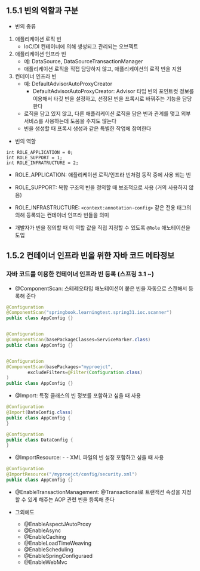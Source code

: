 ## 1.5.1 빈의 역할과 구분
- 빈의 종류
1. 애플리케이션 로직 빈
	- IoC/DI 컨테이너에 의해 생성되고 관리되는 오브젝트
2. 애플리케이션 인프라 빈
	- 예: DataSource, DataSourceTransactionManager
	- 애플리케이션 로직을 직접 담당하지 않고, 애플리케이션의 로직 빈을 지원
3. 컨테이너 인프라 빈
	- 예: DefaultAdvisorAutoProxyCreator
		- DefaultAdvisorAutoProxyCreator: Advisor 타입 빈의 포인트컷 정보를 이용해서 타깃 빈을 설정하고, 선정된 빈을 프록시로 바꿔주는 기능을 담당한다
	- 로직을 담고 있지 않고, 다른 애플리케이션 로직을 담은 빈과 관계를 맺고 외부 서비스를 사용하는데 도움을 주지도 않는다
	- 빈을 생성할 때 프록시 생성과 같은 특별한 작업에 참여한다

- 빈의 역할
```
int ROLE_APPLICATION = 0;
int ROLE_SUPPORT = 1;
int ROLE_INFRATRUCTURE = 2;
```
- ROLE_APPLICATION: 애플리케이션 로직/인프라 빈처럼 동작 중에 사용 되는 빈
- ROLE_SUPPORT: 복합 구조의 빈을 정의할 때 보조적으로 사용 (거의 사용하지 않음)
- ROLE_INFRASTRUCTURE: `<context:annotation-config>` 같은 전용 태그의 의해 등록되는 컨테이너 인프라 빈들을 의미

- 개발자가 빈을 정의할 때 이 역할 값을 직접 지정할 수 있도록 `@Role` 애노테이션을 도입

## 1.5.2 컨테이너 인프라 빈을 위한 자바 코드 메타정보
### 자바 코드를 이용한 컨테이너 인프라 빈 등록 (스프링 3.1 ~)
- @ComponentScan: 스테레오타입 애노테이션이 붙은 빈을 자동으로 스캔해서 등록해 준다
```java
@Configuration
@ComponentScan("springbook.learningtest.spring31.ioc.scanner")
public class AppConfig {}


@Configuration
@ComponentScan(basePackageClasses=ServiceMarker.class)
public class AppConfig {}


@Configuration
@ComponentScan(basePackages="myproejct", 
		excludeFilters=@Filter(Configuration.class)
)
public class AppConfig {}
```

- @Import: 특정 클래스의 빈 정보를 포함하고 싶을 때 사용
```java
@Configuration
@Import(DataConfig.class)
public class AppConfig {
}

@Configuration
public class DataConfig {
}
```

- @ImportResource: - - XML 파일의 빈 설정 포함하고 싶을 때 사용
```java
@Configuration
@ImportResource("/myproejct/config/security.xml")
public class AppConfig {}
```

- @EnableTransactionManagement: @Transactional로 트랜잭션 속성을 지정할 수 있게 해주는 AOP 관련 빈을 등록해 준다

- 그외에도
	- @EnableAspectJAutoProxy
	- @EnableAsync
	- @EnableCaching
	- @EnableLoadTimeWeaving
	- @EnableScheduling
	- @EnableSpringConfiguraed
	- @EnableWebMvc